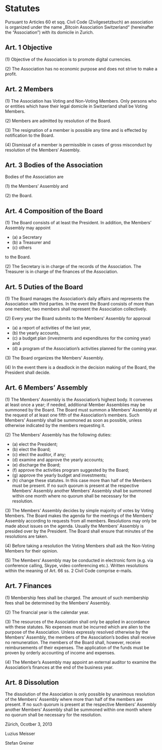 # Statutes

Pursuant to Articles 60 et sqq. Civil Code (Zivilgesetzbuch) an association is
organized under the name „Bitcoin Association Switzerland“ (hereinafter the
“Association”) with its domicile in Zurich.

## Art. 1 Objective

(1) Objective of the Association is to promote digital currencies.

(2) The Association has no economic purpose and does not strive to make a
profit.

## Art. 2 Members

(1) The Association has Voting and Non-Voting Members. Only persons who or
entities which have their legal domicile in Switzerland shall be Voting
Members.

(2) Members are admitted by resolution of the Board.

(3) The resignation of a member is possible any time and is effected by
notification to the Board.

(4) Dismissal of a member is permissible in cases of gross misconduct by
resolution of the Members‘ Assembly.

## Art. 3 Bodies of the Association

Bodies of the Association are

(1) the Members’ Assembly and

(2) the Board.

## Art. 4 Composition of the Board

(1) The Board consists of at least the President. In addition, the Members’
Assembly may appoint

* (a) a Secretary
* (b) a Treasurer and
* (c) others

to the Board.

(2) The Secretary is in charge of the records of the Association. The Treasurer
is in charge of the finances of the Association.

## Art. 5 Duties of the Board

(1) The Board manages the Association‘s daily affairs and represents the
Association with third parties. In the event the Board consists of more than
one member, two members shall represent the Association collectively.

(2) Every year the Board submits to the Members’ Assembly for approval

* (a) a report of activities of the last year,
* (b) the yearly accounts,
* (c) a budget plan (investments and expenditures for the coming year) and
* (d) a program of the Association’s activities planned for the coming
year.

(3) The Board organizes the Members’ Assembly.

(4) In the event there is a deadlock in the decision making of the Board, the
President shall decide.

## Art. 6 Members’ Assembly

(1) The Members’ Assembly is the Association’s highest body. It convenes at
least once a year; if needed, additional Member Assemblies may be
summoned by the Board. The Board must summon a Members’ Assembly
at the request of at least one fifth of the Association’s members. Such
Members’ Assembly shall be summoned as soon as possible, unless
otherwise indicated by the members requesting it.

(2) The Members’ Assembly has the following duties:

* (a) elect the President;
* (b) elect the Board;
* (c) elect the auditor, if any;
* (d) examine and approve the yearly accounts;
* (e) discharge the Board;
* (f) approve the activities program suggested by the Board;
* (g) approve the yearly budget and investments;
* (h) change these statutes. In this case more than half of the Members
must be present. If no such quorum is present at the respective
Members’ Assembly another Members’ Assembly shall be
summoned within one month where no quorum shall be necessary
for the resolution.

(3) The Members’ Assembly decides by simple majority of votes by Voting
Members. The Board makes the agenda for the meetings of the Members’
Assembly according to requests from all members. Resolutions may only
be made about issues on the agenda. Usually the Members’ Assembly is
presided over by the President. The Board shall ensure that minutes of the resolutions are taken.

(4) Before taking a resolution the Voting Members shall ask the Non-Voting
Members for their opinion.

(5) The Members‘ Assembly may be conducted in electronic form (e.g. via
conference calling, Skype, video conferencing etc.). Written resolutions
within the meaning of Art. 66 ss. 2 Civil Code comprise e-mails.

## Art. 7 Finances

(1) Membership fees shall be charged. The amount of such membership fees
shall be determined by the Members‘ Assembly.

(2) The financial year is the calendar year.

(3) The resources of the Association shall only be applied in accordance with
these statutes. No expenses must be incurred which are alien to the
purpose of the Association. Unless expressly resolved otherwise by the
Members’ Assembly, the members of the Association’s bodies shall receive
no remuneration. The members of the Board shall, however, receive
reimbursements of their expenses. The application of the funds must be
proven by orderly accounting of income and expenses.

(4) The Member’s Assembly may appoint an external auditor to examine the
Association’s finances at the end of the business year.

## Art. 8 Dissolution

The dissolution of the Association is only possible by unanimous resolution of the
Members’ Assembly where more than half of the members are present. If no such
quorum is present at the respective Members’ Assembly another Members’
Assembly shall be summoned within one month where no quorum shall be
necessary for the resolution.

Zürich, Ocotber 3, 2013

Luzius Meisser

Stefan Greiner
